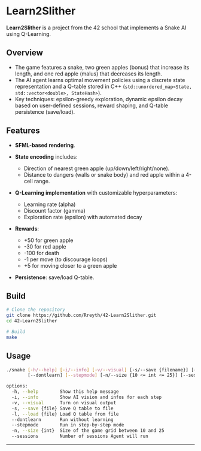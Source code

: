 # Learn2Slither

**Learn2Slither** is a project from the 42 school that implements a Snake AI using Q-Learning.

## Overview

* The game features a snake, two green apples (bonus) that increase its length, and one red apple (malus) that decreases its length.
* The AI agent learns optimal movement policies using a discrete state representation and a Q-table stored in C++ (`std::unordered_map<State, std::vector<double>, StateHash>`).
* Key techniques: epsilon-greedy exploration, dynamic epsilon decay based on user-defined sessions, reward shaping, and Q-table persistence (save/load).

## Features

* **SFML-based rendering**.
* **State encoding** includes:

  * Direction of nearest green apple (up/down/left/right/none).
  * Distance to dangers (walls or snake body) and red apple within a 4-cell range.
* **Q-Learning implementation** with customizable hyperparameters:

  * Learning rate (alpha)
  * Discount factor (gamma)
  * Exploration rate (epsilon) with automated decay
* **Rewards**:

  * +50 for green apple
  * -30 for red apple
  * -100 for death
  * -1 per move (to discourage loops)
  * +5 for moving closer to a green apple
* **Persistence**: save/load Q-table.

## Build

```bash
# Clone the repository
git clone https://github.com/Rreyth/42-Learn2Slither.git
cd 42-Learn2Slither

# Build
make
```

## Usage

```bash
./snake [-h/--help] [-i/--info] [-v/--visual] [-s/--save {filename}] [-l/--load {filename}]
        [--dontlearn] [--stepmode] [-n/--size {10 <= int <= 25}] [--sessions {int > 0}]]

options:
  -h, --help		Show this help message
  -i, --info		Show AI vision and infos for each step
  -v, --visual		Turn on visual output
  -s, --save {file}	Save Q table to file
  -l, --load {file}	Load Q table from file
  --dontlearn		Run without learning
  --stepmode		Run in step-by-step mode
  -n, --size {int}	Size of the game grid between 10 and 25
  --sessions		Number of sessions Agent will run
```
---

